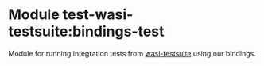 # Module test-wasi-testsuite:bindings-test

Module for running integration tests from [wasi-testsuite] using our bindings.

[wasi-testsuite]: https://github.com/WebAssembly/wasi-testsuite/

